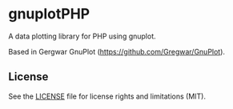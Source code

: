 # gnuplotPHP
A data plotting library for PHP using gnuplot.

Based in Gergwar GnuPlot (https://github.com/Gregwar/GnuPlot).

## License

See the [LICENSE](LICENSE) file for license rights and limitations (MIT).
